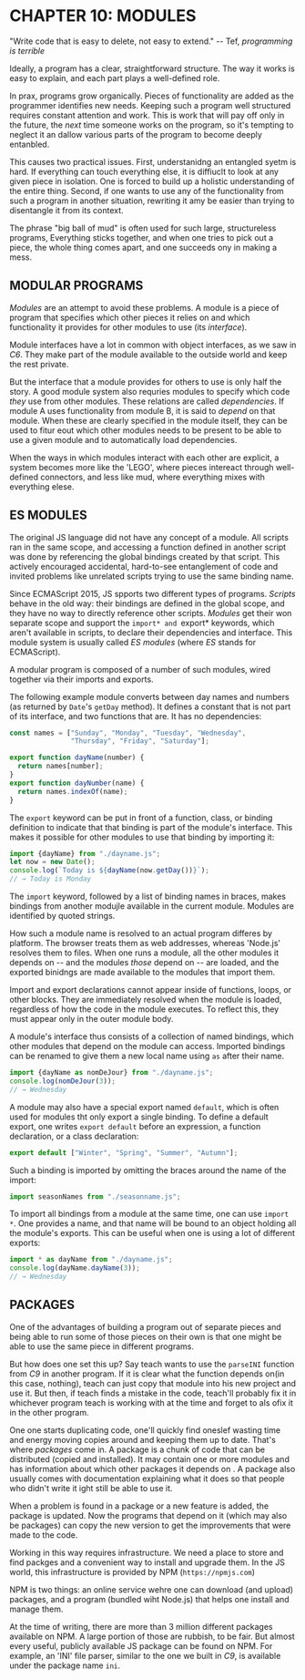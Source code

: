# CHAPTER 10: MODULES

"Write code that is easy to delete, not easy to extend." -- Tef, *programming is terrible*

Ideally, a program has a clear, straightforward structure. The way it works is easy to explain, and each part plays a well-defined role.

In prax, programs grow organically. Pieces of functionality are added as the programmer identifies new needs. Keeping such a program well structured requires constant attention and work. This is work that will pay off only in the future, the *next* time someone works on the program, so it's tempting to neglect it an dallow various parts of the program to become deeply entanbled.

This causes two practical issues. First, understanidng an entangled syetm is hard. If everything can touch everything else, it is diffiuclt to look at any given piece in isolation. One is forced to build up a holistic understanding of the entire thing. Second, if one wants to use any of the functionality from such a program in another situation, rewriting it amy be easier than trying to disentangle it from its context. 

The phrase "big ball of mud" is often used for such large, structureless programs, Everything sticks together, and when one tries to pick out a piece, the whole thing comes apart, and one succeeds ony in making a mess. 

## MODULAR PROGRAMS

*Modules* are an attempt to avoid these problems. A module is a piece of program that specifies which other pieces it relies on and which functionality it provides for other modules to use (its *interface*).

Module interfaces have a lot in common with object interfaces, as we saw in *C6*. They make part of the module available to the outside world and keep the rest private. 

But the interface that a module provides for others to use is only half the story. A good module system also requries modules to specify which code *they* use from other modules. These relations are called *dependencies*. If module A uses functionality from module B, it is said to *depend* on that module. When these are clearly specified in the module itself, they can be used to fitur eout which other modules needs to be present to be able to use a given module and to automatically load dependencies. 

When the ways in which modules interact with each other are explicit, a system becomes more like the 'LEGO', where pieces intereact through well-defined connectors, and less like mud, where everything mixes with everything elese.

## ES MODULES

The original JS language did not have any concept of a module. All scripts ran in the same scope, and accessing a function defined in another script was done by referencing the global bindings created by that script. This actively encouraged accidental, hard-to-see entanglement of code and invited problems like unrelated scripts trying to use the same binding name. 

Since ECMAScript 2015, JS spports two different types of programs. *Scripts* behave in the old way: their bindings are defined in the global scope, and they have no way to directly reference other scripts. *Modules* get their won separate scope and support the `import* and `export* keywords, which aren't available in scripts, to declare their dependencies and interface. This module system is usually called *ES modules* (where *ES* stands for ECMAScript).

A modular program is composed of a number of such modules, wired together via their imports and exports. 

The following example module converts between day names and numbers (as returned by `Date`'s `getDay` method). It defines a constant that is not part of its interface, and two functions that are. It has no dependencies:

```js
const names = ["Sunday", "Monday", "Tuesday", "Wednesday",
               "Thursday", "Friday", "Saturday"];

export function dayName(number) {
  return names[number];
}
export function dayNumber(name) {
  return names.indexOf(name);
}
```

The `export` keyword can be put in front of a function, class, or binding definition to indicate that that binding is part of the module's interface. This makes it possible for other modules to use that binding by importing it:

```js
import {dayName} from "./dayname.js";
let now = new Date();
console.log(`Today is ${dayName(now.getDay())}`);
// → Today is Monday
```

The `import` keyword, followed by a list of binding names in braces, makes bindings from another modujle available in the current module. Modules are identified by quoted strings.

How such a module name is resolved to an actual program differes by platform. The browser treats them as web addresses, whereas 'Node.js' resolves them to files. When one runs a module, all the other modules it depends on -- and the modules *those* depend on -- are loaded, and the exported binidngs are made available to the modules that import them. 

Import and export declarations cannot appear inside of functions, loops, or other blocks. They are immediately resolved when the module is loaded, regardless of how the code in the module executes. To reflect this, they must appear only in the outer module body. 

A module's interface thus consists of a collection of named bindings, which other modules that depend on the module can access. Imported bindings can be renamed to give them a new local name using `as` after their name.

```js
import {dayName as nomDeJour} from "./dayname.js";
console.log(nomDeJour(3));
// → Wednesday
```

A module may also have a special export named `default`, which is often used for modules tht only export a single binding. To define a default export, one writes `export default` before an expression, a function declaration, or a class declaration:

```js
export default ["Winter", "Spring", "Summer", "Autumn"];
```

Such a binding is imported by omitting the braces around the name of the import:

```js
import seasonNames from "./seasonname.js";
```

To import all bindings from a module at the same time, one can use `import *`. One provides a name, and that name will be bound to an object holding all the module's exports. This can be useful when one is using a lot of different exports:

```js
import * as dayName from "./dayname.js";
console.log(dayName.dayName(3));
// → Wednesday
```

## PACKAGES

One of the advantages of building a program out of separate pieces and being able to run some of those pieces on their own is that one might be able to use the same piece in different programs.

But how does one set this up? Say teach wants to use the `parseINI` function from *C9* in another program. If it is clear what the function depends on(in this case, nothing), teach can just copy that module into his new project and use it. But then, if teach finds a mistake in the code, teach'll probably fix it in whichever program teach is working with at the time and forget to als ofix it in the other program.

One one starts duplicating code, one'll quickly find oneslef wasting time and energy moving copies around and keeping them up to date. That's where *packages* come in. A package is a chunk of code that can be distributed (copied and installed). It may contain one or more modules and has information about which other packages it depends on . A package also usually comes with documentation explaining what it does so that people who didn't write it ight still be able to use it.

When a problem is found in a package or a new feature is added, the package is updated. Now the programs that depend on it (which may also be packages) can copy the new version to get the improvements that were made to the code.

Working in this way requires infrastructure. We need a place to store and find packges and a convenient way to install and upgrade them. In the JS world, this infrastructure is provided by NPM (`https://npmjs.com`)

NPM is two things: an online service wehre one can download (and upload) packages, and a program (bundled wiht Node.js) that helps one install and manage them.

At the time of writing, there are more than 3 million different packages available on NPM. A large portion of those are rubbish, to be fair. But almost every useful, publicly available JS package can be found on NPM. For example, an 'INI' file parser, similar to the one we built in *C9*, is available under the package name `ini`. 

<!-- HERE -- p. Packages!! -->